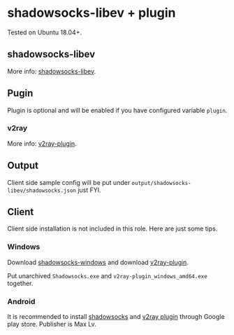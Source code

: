 # shadowsocks-libev + plugin

Tested on Ubuntu 18.04+.

## shadowsocks-libev

More info: [shadowsocks-libev](https://github.com/shadowsocks/shadowsocks-libev).

## Pugin

Plugin is optional and will be enabled if you have configured variable `plugin`.

### v2ray

More info: [v2ray-plugin](https://github.com/shadowsocks/v2ray-plugin).

## Output

Client side sample config will be put under `output/shadowsocks-libev/shadowsocks.json` just FYI.

## Client

Client side installation is not included in this role. Here are just some tips.

### Windows

Download [shadowsocks-windows](https://github.com/shadowsocks/shadowsocks-windows/releases) and download [v2ray-plugin](https://github.com/shadowsocks/v2ray-plugin/releases).

Put unarchived `Shadowsocks.exe` and `v2ray-plugin_windows_amd64.exe` together.

### Android

It is recommended to install [shadowsocks](https://play.google.com/store/apps/details?id=com.github.shadowsocks) and [v2ray plugin](https://play.google.com/store/apps/details?id=com.github.shadowsocks.plugin.v2ray) through Google play store. Publisher is Max Lv.
